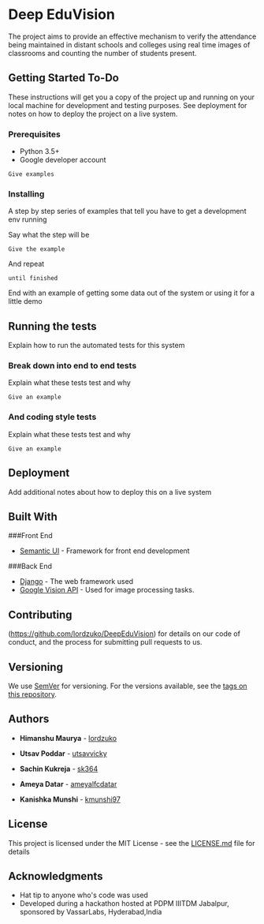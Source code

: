 # Deep EduVision

The project aims to provide an effective mechanism to verify the attendance being maintained in distant schools and colleges using real time images of classrooms and counting the number of students present.

## Getting Started To-Do

These instructions will get you a copy of the project up and running on your local machine for development and testing purposes. See deployment for notes on how to deploy the project on a live system.

### Prerequisites

* Python 3.5+
* Google developer account

```
Give examples
```

### Installing

A step by step series of examples that tell you have to get a development env running

Say what the step will be

```
Give the example
```

And repeat

```
until finished
```

End with an example of getting some data out of the system or using it for a little demo

## Running the tests

Explain how to run the automated tests for this system

### Break down into end to end tests

Explain what these tests test and why

```
Give an example
```

### And coding style tests

Explain what these tests test and why

```
Give an example
```

## Deployment

Add additional notes about how to deploy this on a live system

## Built With

###Front End
* [Semantic UI](https://github.com/Semantic-Org/Semantic-UI-Docs/) - Framework for front end development

###Back End
* [Django](https://docs.djangoproject.com/en/1.10/) - The web framework used
* [Google Vision API](https://cloud.google.com/vision/) - Used for image processing tasks.

## Contributing

(https://github.com/lordzuko/DeepEduVision) for details on our code of conduct, and the process for submitting pull requests to us.

## Versioning

We use [SemVer](http://semver.org/) for versioning. For the versions available, see the [tags on this repository](https://github.com/your/project/tags). 

## Authors

* **Himanshu Maurya** - [lordzuko](https://github.com/lordzuko/)

* **Utsav Poddar** - [utsavvicky](https://github.com/utsavvicky/)

* **Sachin Kukreja** - [sk364](https://github.com/sk364/)

* **Ameya Datar** - [ameyalfcdatar](https://github.com/ameyalfcdatar/)

* **Kanishka Munshi** - [kmunshi97](https://github.com/kmunshi97/)


## License

This project is licensed under the MIT License - see the [LICENSE.md](LICENSE.md) file for details

## Acknowledgments

* Hat tip to anyone who's code was used
* Developed during a hackathon hosted at PDPM IIITDM Jabalpur, sponsored by VassarLabs, Hyderabad,India


